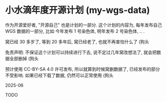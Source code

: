 # 小水滴年度开源计划 (my-wgs-data)

作为开源爱好者, "开源自己" 也是计划的一部分.
这个计划的内容为, 每年发布自己 WGS 数据的一部分,
比如 今年发布 1 号染色体, 明年发布 2 号染色体, .. .

窝已经 30 多岁了, 等到 20 多年后, 窝已经老了, 也就不再害怕什么了 (狗头

免责声明: 不保证这个计划可以持续进行下去, 说不定过几年窝改想法了,
就会把数据全部删掉 (狗头

预计使用 CC-BY-SA 4.0 许可发布, 所以就算到时候窝删数据了, 已经发布的部分不受影响.
如果已经下载了数据, 仍然可以正常使用 (狗头

2025-06

TODO
